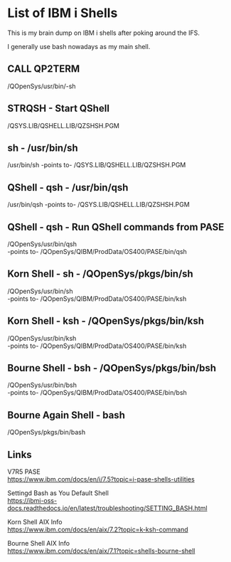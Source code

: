 # List of IBM i Shells
This is my brain dump on IBM i shells after poking around the IFS.    

I generally use bash nowadays as my main shell. 

## CALL QP2TERM 
/QOpenSys/usr/bin/-sh 

## STRQSH - Start QShell 
/QSYS.LIB/QSHELL.LIB/QZSHSH.PGM

## sh - /usr/bin/sh
/usr/bin/sh  -points to-
/QSYS.LIB/QSHELL.LIB/QZSHSH.PGM

## QShell - qsh - /usr/bin/qsh
/usr/bin/qsh -points to-
/QSYS.LIB/QSHELL.LIB/QZSHSH.PGM

## QShell - qsh - Run QShell commands from PASE
/QOpenSys/usr/bin/qsh  
-points to-
/QOpenSys/QIBM/ProdData/OS400/PASE/bin/qsh

## Korn Shell - sh - /QOpenSys/pkgs/bin/sh
/QOpenSys/usr/bin/sh  
-points to-
/QOpenSys/QIBM/ProdData/OS400/PASE/bin/ksh

## Korn Shell - ksh - /QOpenSys/pkgs/bin/ksh
/QOpenSys/usr/bin/ksh  
-points to-
/QOpenSys/QIBM/ProdData/OS400/PASE/bin/ksh

## Bourne Shell - bsh - /QOpenSys/pkgs/bin/bsh
/QOpenSys/usr/bin/bsh  
-points to-
/QOpenSys/QIBM/ProdData/OS400/PASE/bin/bsh

## Bourne Again Shell - bash
/QOpenSys/pkgs/bin/bash 

## Links
V7R5 PASE   
https://www.ibm.com/docs/en/i/7.5?topic=i-pase-shells-utilities   

Settingd Bash as You Default Shell   
https://ibmi-oss-docs.readthedocs.io/en/latest/troubleshooting/SETTING_BASH.html   

Korn Shell AIX Info   
https://www.ibm.com/docs/en/aix/7.2?topic=k-ksh-command

Bourne Shell AIX Info   
https://www.ibm.com/docs/en/aix/7.1?topic=shells-bourne-shell
